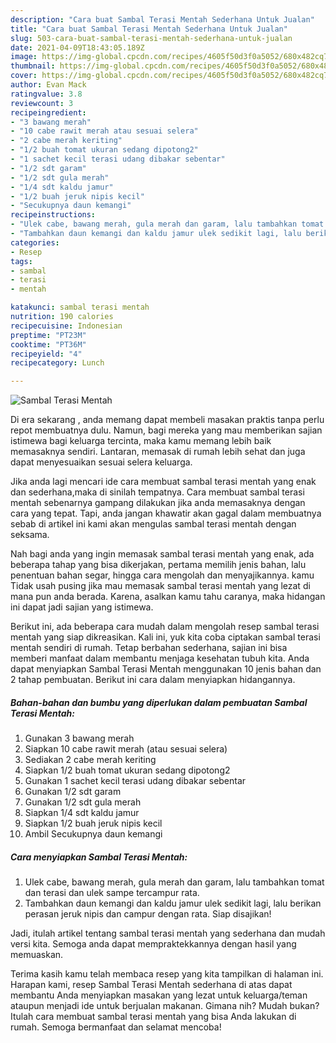 ```yaml
---
description: "Cara buat Sambal Terasi Mentah Sederhana Untuk Jualan"
title: "Cara buat Sambal Terasi Mentah Sederhana Untuk Jualan"
slug: 503-cara-buat-sambal-terasi-mentah-sederhana-untuk-jualan
date: 2021-04-09T18:43:05.189Z
image: https://img-global.cpcdn.com/recipes/4605f50d3f0a5052/680x482cq70/sambal-terasi-mentah-foto-resep-utama.jpg
thumbnail: https://img-global.cpcdn.com/recipes/4605f50d3f0a5052/680x482cq70/sambal-terasi-mentah-foto-resep-utama.jpg
cover: https://img-global.cpcdn.com/recipes/4605f50d3f0a5052/680x482cq70/sambal-terasi-mentah-foto-resep-utama.jpg
author: Evan Mack
ratingvalue: 3.8
reviewcount: 3
recipeingredient:
- "3 bawang merah"
- "10 cabe rawit merah atau sesuai selera"
- "2 cabe merah keriting"
- "1/2 buah tomat ukuran sedang dipotong2"
- "1 sachet kecil terasi udang dibakar sebentar"
- "1/2 sdt garam"
- "1/2 sdt gula merah"
- "1/4 sdt kaldu jamur"
- "1/2 buah jeruk nipis kecil"
- "Secukupnya daun kemangi"
recipeinstructions:
- "Ulek cabe, bawang merah, gula merah dan garam, lalu tambahkan tomat dan terasi dan ulek sampe tercampur rata."
- "Tambahkan daun kemangi dan kaldu jamur ulek sedikit lagi, lalu berikan perasan jeruk nipis dan campur dengan rata. Siap disajikan!"
categories:
- Resep
tags:
- sambal
- terasi
- mentah

katakunci: sambal terasi mentah 
nutrition: 190 calories
recipecuisine: Indonesian
preptime: "PT23M"
cooktime: "PT36M"
recipeyield: "4"
recipecategory: Lunch

---
```



![Sambal Terasi Mentah](https://img-global.cpcdn.com/recipes/4605f50d3f0a5052/680x482cq70/sambal-terasi-mentah-foto-resep-utama.jpg)

Di era  sekarang , anda memang dapat membeli masakan praktis tanpa perlu repot membuatnya dulu. Namun, bagi mereka yang mau memberikan sajian istimewa bagi keluarga tercinta, maka kamu memang lebih baik memasaknya sendiri. Lantaran, memasak di rumah lebih sehat dan juga dapat menyesuaikan sesuai selera keluarga.

Jika anda lagi mencari ide cara membuat sambal terasi mentah yang enak dan sederhana,maka di sinilah tempatnya. Cara membuat sambal terasi mentah  sebenarnya gampang dilakukan jika anda memasaknya dengan cara yang tepat. Tapi, anda jangan khawatir akan gagal dalam membuatnya 
sebab di artikel ini kami akan mengulas sambal terasi mentah dengan seksama.  



Nah bagi anda yang ingin memasak sambal terasi mentah yang enak, ada beberapa tahap yang bisa dikerjakan, pertama memilih jenis bahan, lalu penentuan bahan segar, hingga cara mengolah dan menyajikannya. kamu Tidak usah pusing jika mau memasak sambal terasi mentah yang lezat di mana pun anda berada. Karena, asalkan kamu  tahu caranya, maka hidangan ini dapat jadi sajian yang istimewa.

Berikut ini, ada beberapa cara mudah dalam mengolah resep sambal terasi mentah yang siap dikreasikan. Kali ini, yuk kita coba ciptakan sambal terasi mentah sendiri di rumah. Tetap berbahan sederhana, sajian ini bisa memberi manfaat dalam membantu menjaga kesehatan tubuh kita. Anda dapat menyiapkan Sambal Terasi Mentah menggunakan 10 jenis bahan dan 2 tahap pembuatan. Berikut ini cara dalam menyiapkan hidangannya.

<!--inarticleads1-->

##### Bahan-bahan dan bumbu yang diperlukan dalam pembuatan Sambal Terasi Mentah:

1. Gunakan 3 bawang merah
1. Siapkan 10 cabe rawit merah (atau sesuai selera)
1. Sediakan 2 cabe merah keriting
1. Siapkan 1/2 buah tomat ukuran sedang dipotong2
1. Gunakan 1 sachet kecil terasi udang dibakar sebentar
1. Gunakan 1/2 sdt garam
1. Gunakan 1/2 sdt gula merah
1. Siapkan 1/4 sdt kaldu jamur
1. Siapkan 1/2 buah jeruk nipis kecil
1. Ambil Secukupnya daun kemangi




<!--inarticleads2-->

##### Cara menyiapkan Sambal Terasi Mentah:

1. Ulek cabe, bawang merah, gula merah dan garam, lalu tambahkan tomat dan terasi dan ulek sampe tercampur rata.
1. Tambahkan daun kemangi dan kaldu jamur ulek sedikit lagi, lalu berikan perasan jeruk nipis dan campur dengan rata. Siap disajikan!




Jadi, itulah artikel tentang  sambal terasi mentah  yang sederhana dan mudah versi kita. Semoga anda dapat mempraktekkannya dengan hasil yang memuaskan. 

Terima kasih kamu telah membaca resep yang kita tampilkan di halaman ini. Harapan kami, resep  Sambal Terasi Mentah sederhana di atas dapat membantu Anda menyiapkan masakan yang lezat untuk keluarga/teman ataupun menjadi ide untuk berjualan makanan. Gimana nih? Mudah bukan? Itulah cara membuat sambal terasi mentah yang bisa Anda lakukan di rumah. Semoga bermanfaat dan selamat mencoba!


